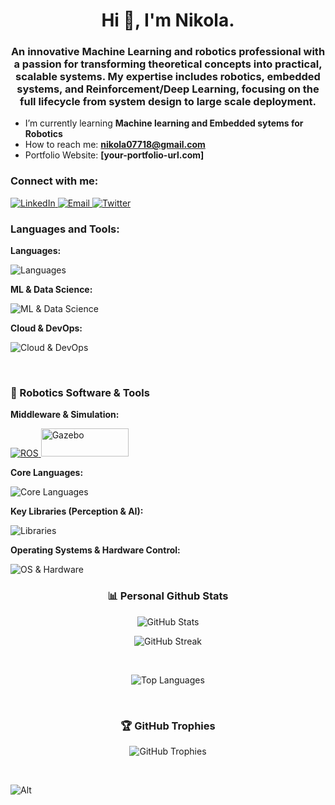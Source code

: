 <h1 align="center">Hi 👋, I'm Nikola.</h1>
<h3 align="center">An innovative Machine Learning and robotics professional with a passion for transforming theoretical concepts into practical, scalable systems. My expertise includes robotics, embedded systems, and Reinforcement/Deep Learning, focusing on the full lifecycle from system design to large scale deployment.</h3>


-  I’m currently learning **Machine learning and Embedded sytems for Robotics**
-  How to reach me: **nikola07718@gmail.com**
-  Portfolio Website: **[your-portfolio-url.com]**

<h3 align="left">Connect with me:</h3>
<p align="left">
  <a href="https://linkedin.com/in/[YOUR_LINKEDIN_USERNAME]" target="_blank">
    <img src="https://img.shields.io/badge/LinkedIn-0A66C2?style=for-the-badge&logo=linkedin&logoColor=white" alt="LinkedIn">
  </a>
  <a href="mailto:nikola07718@gmail.com" target="_blank">
    <img src="https://img.shields.io/badge/Email-D14836?style=for-the-badge&logo=gmail&logoColor=white" alt="Email">
  </a>
  <a href="https://twitter.com/nikolagdnss" target="_blank">
    <img src="https://img.shields.io/badge/X-000000?style=for-the-badge&logo=x&logoColor=white" alt="Twitter">
  </a>
</p>

<h3 align="left">Languages and Tools:</h3>
<p><strong>Languages:</strong></p>
<p>
  <img src="https://skillicons.dev/icons?i=python,c,cpp,bash" alt="Languages" /><br>
</p>
<p><strong>ML & Data Science:</strong></p>
<p>
  <img src="https://skillicons.dev/icons?i=pytorch,tensorflow,scikitlearn,matplotlib,pandas,numpy" alt="ML & Data Science" /><br>
</p>
<p><strong>Cloud & DevOps:</strong></p>
<p>
  <img src="https://skillicons.dev/icons?i=aws,docker,git,github,linux" alt="Cloud & DevOps" /><br>
</p>
<br>

<h3 align="left">🤖 Robotics Software & Tools</h3>
<p><strong>Middleware & Simulation:</strong></p>
<p>
  <a href="https://www.ros.org/" target="_blank" rel="noreferrer">
    <img src="https://skillicons.dev/icons?i=ros" alt="ROS" />
  </a>
  <a href="http://gazebosim.org/" target="_blank" rel="noreferrer">
    <img src="https://upload.wikimedia.org/wikipedia/commons/2/21/Gazebo_logo.svg" alt="Gazebo" width="140" height="45"/>
  </a>
</p>
<p><strong>Core Languages:</strong></p>
<p>
  <img src="https://skillicons.dev/icons?i=python,cpp,c,bash" alt="Core Languages" /><br>
</p>
<p><strong>Key Libraries (Perception & AI):</strong></p>
<p>
  <img src="https://skillicons.dev/icons?i=opencv,pytorch,tensorflow" alt="Libraries" /><br>
</p>
<p><strong>Operating Systems & Hardware Control:</strong></p>
<p>
  <img src="https://skillicons.dev/icons?i=linux,bash,arduino,matlab" alt="OS & Hardware" /><br>
</p>

<h3 align="center">📊 Personal Github Stats</h3>
<p align="center">
  <img align="center" src="https://github-readme-stats.vercel.app/api?username=nikolaSherperd&&show_icons=true&title_color=ffffff&icon_color=bb2acf&text_color=daf7dc&bg_color=151515" alt="GitHub Stats" />
</p>


<p align="center">
  <img align="center" src="https://github-readme-streak-stats.herokuapp.com/?user=nikolaSherperd&theme=dark&hide_border=true" alt="GitHub Streak" />
</p>
<br>

<p align="center">
  <img align="center" src="https://github-readme-stats.vercel.app/api/top-langs?username=nikolaSherperd&show_icons=true&locale=en&layout=compact&theme=radical" alt="Top Languages" />
</p>
<br>

<h3 align="center">🏆 GitHub Trophies</h3>
<p align="center">
  <img align="center" src="https://github-profile-trophy.vercel.app/?username=nikolaSherperd&theme=radical&no-frame=false&no-bg=false&margin-w=4" alt="GitHub Trophies" />
</p>
<br>

![Alt](https://repobeats.axiom.co/api/embed/c2021fabac98630248ff7fc0b6a6f15f5ba08d4c.svg "Repobeats analytics image")
